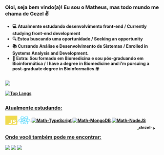 ### <b/> Oioi, seja bem vindo(a)! Eu sou o Matheus, mas todo mundo me chama de Gezel ✌️

- 💻 Atualmente estudando desenvolvimento front-end / Currently studying front-end development
- 🔍 Estou buscando uma oportunidade / Seeking an opportunity
- 📚 Cursando Análise e Desenvolvimento de Sistemas / Enrolled in Systems Analysis and Development.
- 🧬 Extra: Sou formado em Biomedicina e sou pós-graduando em Bioinformática / I have a degree in Biomedicine and i'm pursuing a post-graduate degree in Bioinformatics.🤓

##

<div>
<a href="https://github.com/MatheusGietzel">
<img height="180" src=https://github-readme-stats.vercel.app/api?username=MatheusGietzel&show_icons=true&theme=dark&include_all_commits=true&count_private=true/'>
<div/>  

![Top Langs](https://github-readme-stats.vercel.app/api/top-langs/?username=MatheusGietzel&layout=compact&theme=dark)
##

### Atualmente estudando:
<div style="display: inline_block">
  <img align="center" alt="Math-Js" height="30" width="40" src="https://raw.githubusercontent.com/devicons/devicon/master/icons/javascript/javascript-plain.svg">
  <img align="center" alt="Math-React" height="30" width="40" src="https://raw.githubusercontent.com/devicons/devicon/master/icons/react/react-original.svg">
  <img align="center" alt="Math-TypeScript" height="30" width="40" src="https://cdn.jsdelivr.net/gh/devicons/devicon/icons/typescript/typescript-original.svg">
  <img align="center" alt="Math-MongoDB" height="30" width="40" src="https://cdn.jsdelivr.net/gh/devicons/devicon/icons/mongodb/mongodb-plain-wordmark.svg">
  <img align="center" alt="Math-NodeJS" height="30" width="40" src="https://cdn.jsdelivr.net/gh/devicons/devicon/icons/nodejs/nodejs-plain.svg">

  <img align="right" alt="Gezel-pic" height="150" style="border-radius:50px;" src="https://media0.giphy.com/media/QYhAWdOpQxmgpJTYtM/200.webp">

<div/>

##

### Onde você também pode me encontrar:
<a href="https://www.linkedin.com/in/matheus-gietzel/-45875016a" target="_blank"><img src="https://img.shields.io/badge/-LinkedIn-%230077B5?style=for-the-badge&logo=linkedin&logoColor=white" target="_blank"></a>
<a href = "mailto:matheusgietzel@gmail.com"><img src="https://img.shields.io/badge/-Gmail-%23333?style=for-the-badge&logo=gmail&logoColor=white" target="_blank"></a>
<a href="https://www.instagram.com/o_gietzel/" target="_blank"><img src="https://img.shields.io/badge/-Instagram-%23E4405F?style=for-the-badge&logo=instagram&logoColor=white" target="_blank"></a>  

              
  
